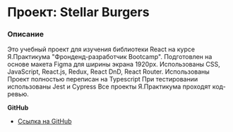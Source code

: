# Проект: Stellar Burgers

### Описание
Это учебный проект для изучения библиотеки React на курсе Я.Практикума "Фронденд-разработчик Bootcamp".
Подготовлен на основе макета Figma для ширины экрана 1920px.
Использованы CSS, JavaScript, React.js, Redux, React DnD, React Router.
Использованы 
Проект полностью переписан на Typescript
При тестировании использованы Jest и Cypress
Все проекты Я.Практикума проходят код-ревью.

**GitHub**

* [Ссылка на GitHub](https://github.com/likeariverstream/react-burger)
